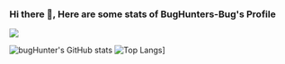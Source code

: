 ### Hi there 👋, Here are some stats of BugHunters-Bug's Profile

![](https://komarev.com/ghpvc/?username=BugHunters-bug&color=yellow&style=flat-square&label=PROFILE+VIEWS)


![bugHunter's GitHub stats](https://github-readme-stats.vercel.app/api?username=BugHunters-bug&show_icons=true&theme=highcontrast)                                                 ![Top Langs](https://github-readme-stats.vercel.app/api/top-langs/?username=BugHunters-bug&theme=highcontrast)]




<!--
**BugHunters-bug/BugHunters-bug** is a ✨ _special_ ✨ repository because its `README.md` (this file) appears on your GitHub profile.

Here are some ideas to get you started:

- 🔭 I’m currently working on ...
- 🌱 I’m currently learning ...
- 👯 I’m looking to collaborate on ...
- 🤔 I’m looking for help with ...
- 💬 Ask me about ...
- 📫 How to reach me: ...
- 😄 Pronouns: ...
- ⚡ Fun fact: ...
-->
